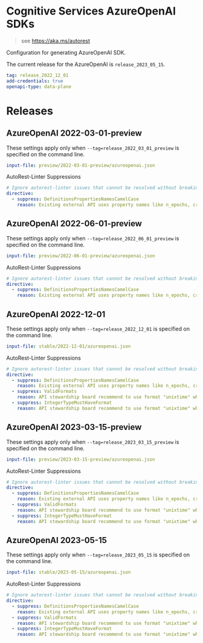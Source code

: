 # Cognitive Services AzureOpenAI SDKs

> see https://aka.ms/autorest

Configuration for generating AzureOpenAI SDK.

The current release for the AzureOpenAI is `release_2023_05_15`.

``` yaml
tag: release_2022_12_01
add-credentials: true
openapi-type: data-plane
```

# Releases

## AzureOpenAI 2022-03-01-preview
These settings apply only when `--tag=release_2022_03_01_preview` is specified on the command line.

``` yaml $(tag) == 'release_2022_03_01_preview'
input-file: preview/2022-03-01-preview/azureopenai.json
```

AutoRest-Linter Suppressions

``` yaml
# Ignore autorest-linter issues that cannot be resolved without breaking compatibility to existing openai api
directive:
  - suppress: DefinitionsPropertiesNamesCamelCase
    reason: Existing external API uses property names like n_epochs, created_at, not following naming/casing guidelines from azure. 
```

## AzureOpenAI 2022-06-01-preview
These settings apply only when `--tag=release_2022_06_01_preview` is specified on the command line.

``` yaml $(tag) == 'release_2022_06_01_preview'
input-file: preview/2022-06-01-preview/azureopenai.json
```

AutoRest-Linter Suppressions

``` yaml
# Ignore autorest-linter issues that cannot be resolved without breaking compatibility to existing openai api
directive:
  - suppress: DefinitionsPropertiesNamesCamelCase
    reason: Existing external API uses property names like n_epochs, created_at, not following naming/casing guidelines from azure. 
```

## AzureOpenAI 2022-12-01
These settings apply only when `--tag=release_2022_12_01` is specified on the command line.

``` yaml $(tag) == 'release_2022_12_01'
input-file: stable/2022-12-01/azureopenai.json
```

AutoRest-Linter Suppressions

``` yaml
# Ignore autorest-linter issues that cannot be resolved without breaking compatibility to existing openai api
directive:
  - suppress: DefinitionsPropertiesNamesCamelCase
    reason: Existing external API uses property names like n_epochs, created_at, not following naming/casing guidelines from azure. 
  - suppress: ValidFormats
    reason: API stewardship board recommend to use format "unixtime" which is not supported by linter at the moment. 
  - suppress: IntegerTypeMustHaveFormat
    reason: API stewardship board recommend to use format "unixtime" which is not supported by linter at the moment. 
```

## AzureOpenAI 2023-03-15-preview
These settings apply only when `--tag=release_2023_03_15_preview` is specified on the command line.

``` yaml $(tag) == 'release_2023_03_15_preview'
input-file: preview/2023-03-15-preview/azureopenai.json
```

AutoRest-Linter Suppressions

``` yaml
# Ignore autorest-linter issues that cannot be resolved without breaking compatibility to existing openai api
directive:
  - suppress: DefinitionsPropertiesNamesCamelCase
    reason: Existing external API uses property names like n_epochs, created_at, not following naming/casing guidelines from azure. 
  - suppress: ValidFormats
    reason: API stewardship board recommend to use format "unixtime" which is not supported by linter at the moment. 
  - suppress: IntegerTypeMustHaveFormat
    reason: API stewardship board recommend to use format "unixtime" which is not supported by linter at the moment. 
```

## AzureOpenAI 2023-05-15
These settings apply only when `--tag=release_2023_05_15` is specified on the command line.

``` yaml $(tag) == 'release_2023_05_15'
input-file: stable/2023-05-15/azureopenai.json
```

AutoRest-Linter Suppressions

``` yaml
# Ignore autorest-linter issues that cannot be resolved without breaking compatibility to existing openai api
directive:
  - suppress: DefinitionsPropertiesNamesCamelCase
    reason: Existing external API uses property names like n_epochs, created_at, not following naming/casing guidelines from azure. 
  - suppress: ValidFormats
    reason: API stewardship board recommend to use format "unixtime" which is not supported by linter at the moment. 
  - suppress: IntegerTypeMustHaveFormat
    reason: API stewardship board recommend to use format "unixtime" which is not supported by linter at the moment. 
```
